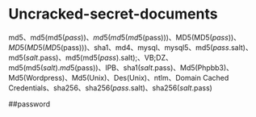 # Uncracked-secret-documents
md5、md5(md5($pass))、md5(md5(md5($pass)))、MD5(MD5($pass))、MD5(MD5(MD5($pass)))、sha1、md4、mysql、mysql5、md5($pass.$salt)、md5($salt.$pass)、md5(md5($pass).$salt);、VB;DZ、md5(md5($salt).md5($pass))、IPB、sha1($salt.$pass)、Md5(Phpbb3)、Md5(Wordpress)、Md5(Unix)、Des(Unix)、ntlm、Domain Cached Credentials、sha256、sha256($pass.$salt)、sha256($salt.$pass)

##password
